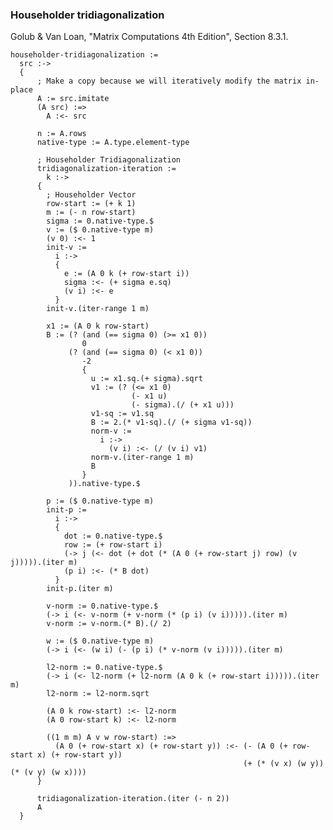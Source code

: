 ### Householder tridiagonalization
Golub & Van Loan, "Matrix Computations 4th Edition", Section 8.3.1.

    householder-tridiagonalization :=
      src :->
      {
          ; Make a copy because we will iteratively modify the matrix in-place
          A := src.imitate
          (A src) :=>
            A :<- src

          n := A.rows
          native-type := A.type.element-type

          ; Householder Tridiagonalization
          tridiagonalization-iteration :=
            k :->
          {
            ; Householder Vector
            row-start := (+ k 1)
            m := (- n row-start)
            sigma := 0.native-type.$
            v := ($ 0.native-type m)
            (v 0) :<- 1
            init-v :=
              i :->
              {
                e := (A 0 k (+ row-start i))
                sigma :<- (+ sigma e.sq)
                (v i) :<- e
              }
            init-v.(iter-range 1 m)

            x1 := (A 0 k row-start)
            B := (? (and (== sigma 0) (>= x1 0))
                    0
                 (? (and (== sigma 0) (< x1 0))
                    -2
                    {
                      u := x1.sq.(+ sigma).sqrt
                      v1 := (? (<= x1 0)
                               (- x1 u)
                               (- sigma).(/ (+ x1 u)))
                      v1-sq := v1.sq
                      B := 2.(* v1-sq).(/ (+ sigma v1-sq))
                      norm-v :=
                        i :->
                          (v i) :<- (/ (v i) v1)
                      norm-v.(iter-range 1 m)
                      B
                    }
                 )).native-type.$

            p := ($ 0.native-type m)
            init-p :=
              i :->
              {
                dot := 0.native-type.$
                row := (+ row-start i)
                (-> j (<- dot (+ dot (* (A 0 (+ row-start j) row) (v j))))).(iter m)
                (p i) :<- (* B dot)
              }
            init-p.(iter m)

            v-norm := 0.native-type.$
            (-> i (<- v-norm (+ v-norm (* (p i) (v i))))).(iter m)
            v-norm := v-norm.(* B).(/ 2)

            w := ($ 0.native-type m)
            (-> i (<- (w i) (- (p i) (* v-norm (v i))))).(iter m)

            l2-norm := 0.native-type.$
            (-> i (<- l2-norm (+ l2-norm (A 0 k (+ row-start i))))).(iter m)
            l2-norm := l2-norm.sqrt

            (A 0 k row-start) :<- l2-norm
            (A 0 row-start k) :<- l2-norm

            ((1 m m) A v w row-start) :=>
              (A 0 (+ row-start x) (+ row-start y)) :<- (- (A 0 (+ row-start x) (+ row-start y))
                                                        (+ (* (v x) (w y)) (* (v y) (w x))))
          }

          tridiagonalization-iteration.(iter (- n 2))
          A
      }
